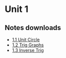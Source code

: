 # Unit 1 


## Notes downloads

- <a href="../notes/PCHA_1.1_UnitCircle.pdf">1.1 Unit Circle</a>
- <a href="../notes/PCHA_1.2_TrigGraphs.pdf">1.2 Trig Graphs</a>
- <a href="../notes/PCHA_1.3_InverseTrig.pdf">1.3 Inverse Trig</a>




